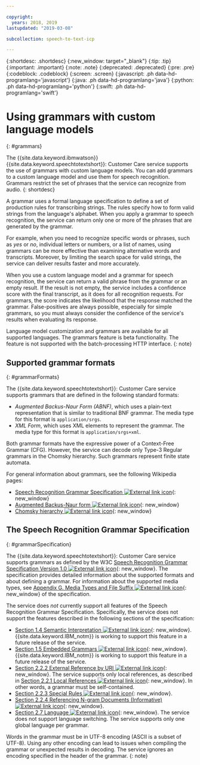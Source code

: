 ```yaml
---

copyright:
  years: 2018, 2019
lastupdated: "2019-03-08"

subcollection: speech-to-text-icp

---
```


{:shortdesc: .shortdesc}
{:new_window: target="_blank"}
{:tip: .tip}
{:important: .important}
{:note: .note}
{:deprecated: .deprecated}
{:pre: .pre}
{:codeblock: .codeblock}
{:screen: .screen}
{:javascript: .ph data-hd-programlang='javascript'}
{:java: .ph data-hd-programlang='java'}
{:python: .ph data-hd-programlang='python'}
{:swift: .ph data-hd-programlang='swift'}

# Using grammars with custom language models
{: #grammars}

The {{site.data.keyword.ibmwatson}} {{site.data.keyword.speechtotextshort}}: Customer Care service supports the use of grammars with custom language models. You can add grammars to a custom language model and use them for speech recognition. Grammars restrict the set of phrases that the service can recognize from audio.
{: shortdesc}

A grammar uses a formal language specification to define a set of production rules for transcribing strings. The rules specify how to form valid strings from the language's alphabet. When you apply a grammar to speech recognition, the service can return only one or more of the phrases that are generated by the grammar.

For example, when you need to recognize specific words or phrases, such as *yes* or *no*, individual letters or numbers, or a list of names, using grammars can be more effective than examining alternative words and transcripts. Moreover, by limiting the search space for valid strings, the service can deliver results faster and more accurately.

When you use a custom language model and a grammar for speech recognition, the service can return a valid phrase from the grammar or an empty result. If the result is not empty, the service includes a confidence score with the final transcript, as it does for all recognition requests. For grammars, the score indicates the likelihood that the response matched the grammar. False-positives are always possible, especially for simple grammars, so you must always consider the confidence of the service's results when evaluating its response.

Language model customization and grammars are available for all supported languages. The grammars feature is beta functionality. The feature is not supported with the batch-processing HTTP interface.
{: note}

## Supported grammar formats
{: #grammarFormats}

The {{site.data.keyword.speechtotextshort}}: Customer Care service supports grammars that are defined in the following standard formats:

-   *Augmented Backus-Naur Form (ABNF)*, which uses a plain-text representation that is similar to traditional BNF grammar. The media type for this format is `application/srgs`.
-   *XML Form*, which uses XML elements to represent the grammar. The media type for this format is `application/srgs+xml`.

Both grammar formats have the expressive power of a Context-Free Grammar (CFG). However, the service can decode only Type-3 Regular grammars in the Chomsky hierarchy. Such grammars represent finite state automata.

For general information about grammars, see the following Wikipedia pages:

-   [Speech Recognition Grammar Specification ![External link icon](../../icons/launch-glyph.svg "External link icon")](https://en.wikipedia.org/wiki/Speech_Recognition_Grammar_Specification){: new_window}
-   [Augmented Backus-Naur form ![External link icon](../../icons/launch-glyph.svg "External link icon")](https://en.wikipedia.org/wiki/Augmented_Backus%E2%80%93Naur_form){: new_window}
-   [Chomsky hierarchy ![External link icon](../../icons/launch-glyph.svg "External link icon")](https://en.wikipedia.org/wiki/Chomsky_hierarchy){: new_window}

## The Speech Recognition Grammar Specification
{: #grammarSpecification}

The {{site.data.keyword.speechtotextshort}}: Customer Care service supports grammars as defined by the W3C [Speech Recognition Grammar Specification Version 1.0 ![External link icon](../../icons/launch-glyph.svg "External link icon")](https://www.w3.org/TR/speech-grammar/){: new_window}. The specification provides detailed information about the supported formats and about defining a grammar. For information about the supported media types, see [Appendix G. Media Types and File Suffix ![External link icon](../../icons/launch-glyph.svg "External link icon")](https://www.w3.org/TR/speech-grammar/#AppG){: new_window} of the specification.

The service does *not* currently support all features of the Speech Recognition Grammar Specification. Specifically, the service does not support the features described in the following sections of the specification:

-   [Section 1.4 Semantic Interpretation ![External link icon](../../icons/launch-glyph.svg "External link icon")](https://www.w3.org/TR/speech-grammar/#S1.4){: new_window}. {{site.data.keyword.IBM_notm}} is working to support this feature in a future release of the service.
-   [Section 1.5 Embedded Grammars ![External link icon](../../icons/launch-glyph.svg "External link icon")](https://www.w3.org/TR/speech-grammar/#S1.5){: new_window}. {{site.data.keyword.IBM_notm}} is working to support this feature in a future release of the service.
-   [Section 2.2.2 External Reference by URI ![External link icon](../../icons/launch-glyph.svg "External link icon")](https://www.w3.org/TR/speech-grammar/#S2.2.2){: new_window}. The service supports only local references, as described in [Section 2.2.1 Local References ![External link icon](../../icons/launch-glyph.svg "External link icon")](https://www.w3.org/TR/speech-grammar/#S2.2.1){: new_window}. In other words, a grammar must be self-contained.
-   [Section 2.2.3 Special Rules ![External link icon](../../icons/launch-glyph.svg "External link icon")](https://www.w3.org/TR/speech-grammar/#S2.2.3){: new_window}.
-   [Section 2.2.4 Referencing N-gram Documents (Informative) ![External link icon](../../icons/launch-glyph.svg "External link icon")](https://www.w3.org/TR/speech-grammar/#S2.2.4){: new_window}.
-   [Section 2.7 Language ![External link icon](../../icons/launch-glyph.svg "External link icon")](https://www.w3.org/TR/speech-grammar/#S2.7){: new_window}. The service does not support language switching. The service supports only one global language per grammar.

Words in the grammar must be in UTF-8 encoding (ASCII is a subset of UTF-8). Using any other encoding can lead to issues when compiling the grammar or unexpected results in decoding. The service ignores an encoding specified in the header of the grammar.
{: note}
